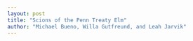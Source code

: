 ```yaml
---
layout: post
title: "Scions of the Penn Treaty Elm"
author: "Michael Bueno, Willa Gutfreund, and Leah Jarvik"
---
```


